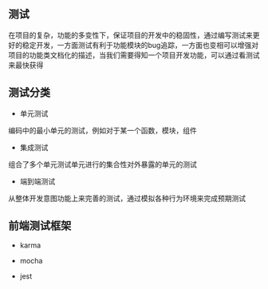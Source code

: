 ## 测试

在项目的复杂，功能的多变性下，保证项目的开发中的稳固性，通过编写测试来更好的稳定开发，一方面测试有利于功能模块的bug追踪，一方面也变相可以增强对项目的功能类文档化的描述，当我们需要得知一个项目开发功能，可以通过看测试来最快获得

## 测试分类
- 单元测试

编码中的最小单元的测试，例如对于某一个函数，模块，组件

- 集成测试

组合了多个单元测试单元进行的集合性对外暴露的单元的测试

- 端到端测试

从整体开发意图功能上来完善的测试，通过模拟各种行为环境来完成预期测试

## 前端测试框架

- karma

- mocha

- jest
